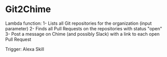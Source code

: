 # Git2Chime

Lambda function:
    1- Lists all Git repositories for the organization (input parameter)
    2- Finds all Pull Requests on the repositories with status "open"
    3- Post a message on Chime (and possibly Slack) with a link to each open Pull Request

Trigger:
    Alexa Skill